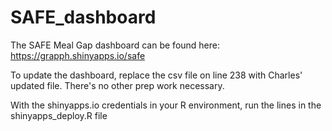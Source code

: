 # SAFE_dashboard
The SAFE Meal Gap dashboard can be found here: https://grapph.shinyapps.io/safe


To update the dashboard, replace the csv file on line 238 with Charles' updated file. There's no other prep work necessary.

With the shinyapps.io credentials in your R environment, run the lines in the shinyapps_deploy.R file
